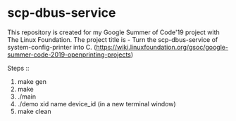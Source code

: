 # scp-dbus-service
This repository is created for my Google Summer of Code'19 project with The Linux Foundation. 
The project title is - Turn the scp-dbus-service of system-config-printer into C. 
(https://wiki.linuxfoundation.org/gsoc/google-summer-code-2019-openprinting-projects)



Steps ::

1. make gen
2. make
3. ./main
4. ./demo xid name device_id (in a new terminal window)
5. make clean

